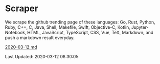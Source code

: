 # Scraper

We scrape the github trending page of these languages: Go, Rust, Python, Ruby, C++, C, Java, Shell, Makefile, Swift, Objective-C, Kotlin, Jupyter-Notebook, HTML, JavaScript, TypeScript, CSS, Vue, TeX, Markdown, and push a markdown result everyday.

[2020-03-12.md](https://github.com/yangwenmai/Scraper/blob/master/2020-03-12.md)

Last Updated: 2020-03-12 08:30:05